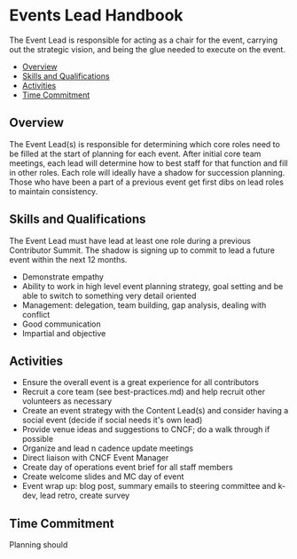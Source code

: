 # Events Lead Handbook

The Event Lead is responsible for acting as a chair for the event, carrying out
the strategic vision, and being the glue needed to execute on the event.

- [Overview](#overview)
- [Skills and Qualifications](#skills-and-qualifications)
- [Activities](#activities)
- [Time Commitment](#time-commitment)

## Overview

The Event Lead(s) is responsible for determining which core roles need to be
filled at the start of planning for each event. After initial core team meetings,
each lead will determine how to best staff for that function and fill in other
roles. Each role will ideally have a shadow for succession planning. Those who
have been a part of a previous event get first dibs on lead roles to maintain
consistency.

## Skills and Qualifications

The Event Lead must have lead at least one role during a previous Contributor
Summit. The shadow is signing up to commit to lead a future event within the
next 12 months.

- Demonstrate empathy
- Ability to work in high level event planning strategy, goal setting and be
  able to switch to something very detail oriented
- Management: delegation, team building, gap analysis, dealing with conflict
- Good communication
- Impartial and objective

## Activities

- Ensure the overall event is a great experience for all contributors
- Recruit a core team (see best-practices.md) and help recruit other volunteers
  as necessary
- Create an event strategy with the Content Lead(s) and consider having a social
  event (decide if social needs it's own lead)
- Provide venue ideas and suggestions to CNCF; do a walk through if possible
- Organize and lead n cadence update meetings
- Direct liaison with CNCF Event Manager
- Create day of operations event brief for all staff members
- Create welcome slides and MC day of event
- Event wrap up: blog post, summary emails to steering committee and k-dev, lead
  retro, create survey

## Time Commitment

Planning should
